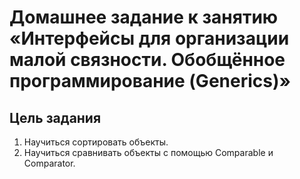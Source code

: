 # Домашнее задание к занятию «Интерфейсы для организации малой связности. Обобщённое программирование (Generics)»
## Цель задания
1. Научиться сортировать объекты.
2. Научиться сравнивать объекты с помощью Comparable и Comparator.